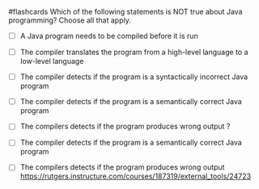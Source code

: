 #flashcards 
Which of the following statements is NOT true about Java programming? Choose all that apply.
- [ ] A Java program needs to be compiled before it is run
- [ ] The compiler translates the program from a high-level language to a low-level language
- [ ] The compiler detects if the program is a syntactically incorrect Java program
- [ ] The compiler detects if the program is a semantically correct Java program
- [ ] The compilers detects if the program produces wrong output
?
- [ ] The compiler detects if the program is a semantically correct Java program
- [ ] The compilers detects if the program produces wrong output
https://rutgers.instructure.com/courses/187319/external_tools/24723


